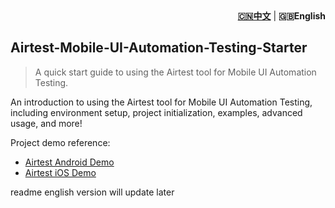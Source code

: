 <!-- markdownlint-disable MD041 -->
<!-- markdownlint-disable MD033 -->
<div align="right"><strong><a href="./README_ZH.md">🇨🇳中文</a></strong>  | <strong>🇬🇧English</strong></div>
<!-- markdownlint-disable MD041 -->
<!-- markdownlint-disable MD033 -->

Airtest-Mobile-UI-Automation-Testing-Starter
----

> A quick start guide to using the Airtest tool for Mobile UI Automation Testing.

An introduction to using the Airtest tool for Mobile UI Automation Testing, including environment setup, project initialization, examples, advanced usage, and more!

Project demo reference:

- [Airtest Android Demo](https://github.com/Automation-Test-Starter/Airtest-Android-Demo)
- [Airtest iOS Demo](https://github.com/Automation-Test-Starter/Airtest-iOS-Demo)


readme english version will update later